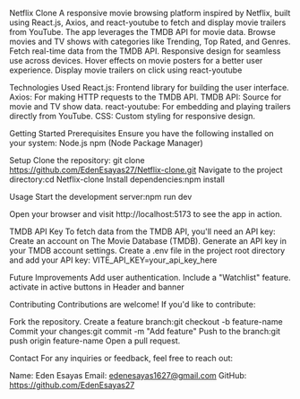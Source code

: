 Netflix Clone
A responsive movie browsing platform inspired by Netflix, built using React.js, Axios, and react-youtube to fetch and display movie trailers from YouTube. The app leverages the TMDB API for movie data.
Browse movies and TV shows with categories like Trending, Top Rated, and Genres.
Fetch real-time data from the TMDB API.
Responsive design for seamless use across devices.
Hover effects on movie posters for a better user experience.
Display movie trailers on click using react-youtube

Technologies Used
React.js: Frontend library for building the user interface.
Axios: For making HTTP requests to the TMDB API.
TMDB API: Source for movie and TV show data.
react-youtube: For embedding and playing trailers directly from YouTube.
CSS: Custom styling for responsive design.

Getting Started
Prerequisites
Ensure you have the following installed on your system:
Node.js
npm (Node Package Manager)

Setup
Clone the repository:
git clone https://github.com/EdenEsayas27/Netflix-clone.git
Navigate to the project directory:cd Netflix-clone
Install dependencies:npm install

Usage
Start the development server:npm run dev

Open your browser and visit http://localhost:5173 to see the app in action.

TMDB API Key
To fetch data from the TMDB API, you'll need an API key:
Create an account on The Movie Database (TMDB).
Generate an API key in your TMDB account settings.
Create a .env file in the project root directory and add your API key:
VITE_API_KEY=your_api_key_here

Future Improvements
Add user authentication.
Include a "Watchlist" feature.
activate in active buttons in Header and banner 

Contributing
Contributions are welcome! If you'd like to contribute:

Fork the repository.
Create a feature branch:git checkout -b feature-name
Commit your changes:git commit -m "Add feature"
Push to the branch:git push origin feature-name
Open a pull request.

Contact
For any inquiries or feedback, feel free to reach out:

Name: Eden Esayas
Email: edenesayas1627@gmail.com
GitHub: https://github.com/EdenEsayas27
